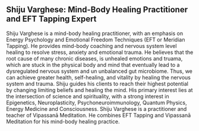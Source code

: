 ## Shiju Varghese: Mind-Body Healing Practitioner and EFT Tapping Expert 

Shiju Varghese is a mind-body healing practitioner, with an emphasis on Energy Psychology and Emotional Freedom Techniques (EFT or Meridian Tapping).
He provides mind-body coaching and nervous system level healing to resolve stress, anxiety and emotional trauma. 
He believes that the root cause of many chronic diseases, is unhealed emotions and truama, which are stuck in the physical body and mind that eventually lead to a dysregulated nervous system and un unbalanced gut microbiome. Thus, we can achieve greater health, self-healing, and vitality by healing the nervous system and trauma. Shiju guides his clients to reach their highest potential by changing limiting beliefs and healing the mind. His primary interest lies at the intersection of science and spirituality, with a strong interest in Epigenetics, Neuroplasticity, Psychoneuroimmunology, Quantum Physics, Energy Medicine and Consciousness. Shiju Varghese is a practitioner and teacher of Vipassanā Meditation. He combines EFT Tapping and Vipassanā Meditation for his mind-body healing practice.     
 
